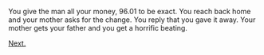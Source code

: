 You give the man all your money, 96.01 to be exact. You reach back home and your mother asks for the change. You reply that you gave it away. Your mother gets your father and you get a horrific beating.

[Next.](/1-2-2-2-1PART.md)
